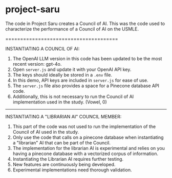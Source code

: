 # project-saru
The code in Project Saru creates a Council of AI. This was the code used to characterize the performance of a Council of AI on the USMLE.

======================================

INSTANTIATING A COUNCIL OF AI: 
1. The OpenAI LLM version in this code has been updated to be the most recent version: gpt-4o.
2. Open `server.js` and update it with your OpenAI API key.
3. The keys should ideally be stored in a `.env` file.
4. In this demo, API keys are included in `server.js` for ease of use.
5. The `server.js` file also provides a space for a Pinecone database API code.
6. Additionally, this is not necessary to run the Council of AI implementation used in the study. (Vowel, 0)

---

INSTANTIATING A "LIBRARIAN AI" COUNCIL MEMBER:
1. This part of the code was not used to run the implementation of the Council of AI used in the study.
2. Only use the code that calls on a pinecone database when instantiating a "librarian" AI that can be part of the Council.
3. The implementation for the librarian AI is experimental and relies on you having a pinecone database with a vectorized corpus of information.
4. Instantiating the Librarian AI requires further testing.
5. New features are continuously being developed.
6. Experimental implementations need thorough validation.
